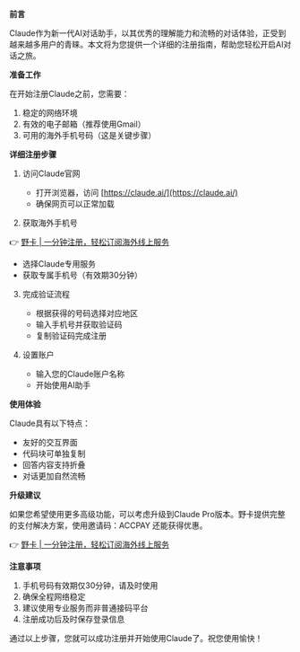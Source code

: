 **前言**

Claude作为新一代AI对话助手，以其优秀的理解能力和流畅的对话体验，正受到越来越多用户的青睐。本文将为您提供一个详细的注册指南，帮助您轻松开启AI对话之旅。

**准备工作**

在开始注册Claude之前，您需要：

1. 稳定的网络环境
2. 有效的电子邮箱（推荐使用Gmail）
3. 可用的海外手机号码（这是关键步骤）

**详细注册步骤**

1. 访问Claude官网
   - 打开浏览器，访问 [https://claude.ai/](https://claude.ai/)
   - 确保网页可以正常加载

2. 获取海外手机号
   
👉 [野卡 | 一分钟注册，轻松订阅海外线上服务](https://bit.ly/bewildcard)

   - 选择Claude专用服务
   - 获取专属手机号（有效期30分钟）

3. 完成验证流程
   - 根据获得的号码选择对应地区
   - 输入手机号并获取验证码
   - 复制验证码完成注册

4. 设置账户
   - 输入您的Claude账户名称
   - 开始使用AI助手

**使用体验**

Claude具有以下特点：
- 友好的交互界面
- 代码块可单独复制
- 回答内容支持折叠
- 对话更加自然流畅

**升级建议**

如果您希望使用更多高级功能，可以考虑升级到Claude Pro版本。野卡提供完整的支付解决方案，使用邀请码：ACCPAY 还能获得优惠。

👉 [野卡 | 一分钟注册，轻松订阅海外线上服务](https://bit.ly/bewildcard)

**注意事项**

1. 手机号码有效期仅30分钟，请及时使用
2. 确保全程网络稳定
3. 建议使用专业服务而非普通接码平台
4. 注册成功后及时保存登录信息

通过以上步骤，您就可以成功注册并开始使用Claude了。祝您使用愉快！